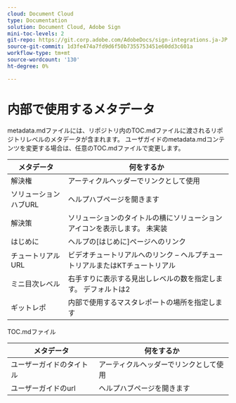 ```yaml
---
cloud: Document Cloud
type: Documentation
solution: Document Cloud, Adobe Sign
mini-toc-levels: 2
git-repo: https://git.corp.adobe.com/AdobeDocs/sign-integrations.ja-JP
source-git-commit: 1d3fe474a7fd9d6f50b7355753451e60dd3c601a
workflow-type: tm+mt
source-wordcount: '130'
ht-degree: 0%

---
```



# 内部で使用するメタデータ

metadata.mdファイルには、リポジトリ内のTOC.mdファイルに渡されるリポジトリレベルのメタデータが含まれます。 ユーザガイドのmetadata.mdコンテンツを変更する場合は、任意のTOC.mdファイルで変更します。

| メタデータ | 何をするか |
|--- |--- |
| 解決権 | アーティクルヘッダーでリンクとして使用 |
| ソリューションハブURL | ヘルプハブページを開きます |
| 解決策 | ソリューションのタイトルの横にソリューションアイコンを表示します。 未実装 |
| はじめに | ヘルプの[はじめに]ページへのリンク |
| チュートリアルURL | ビデオチュートリアルへのリンク – ヘルプチュートリアルまたはKTチュートリアル |
| ミニ目次レベル | 右手すりに表示する見出しレベルの数を指定します。 デフォルトは2 |
| ギットレポ | 内部で使用するマスタレポートの場所を指定します |

TOC.mdファイル

| メタデータ | 何をするか |
|--- |--- |
| ユーザーガイドのタイトル | アーティクルヘッダーでリンクとして使用 |
| ユーザーガイドのurl | ヘルプハブページを開きます |
